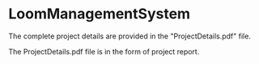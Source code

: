 # LoomManagementSystem

The complete project details are provided in the "ProjectDetails.pdf" file.

The ProjectDetails.pdf file is in the form of project report.
